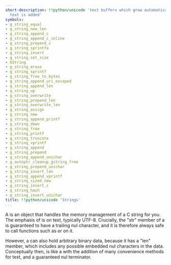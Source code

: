 ```yaml
---
short-description: !!python/unicode 'text buffers which grow automatically     as
  text is added'
symbols:
- g_string_equal
- g_string_new_len
- g_string_append_c
- g_string_append_c_inline
- g_string_prepend_c
- g_string_sprintfa
- g_string_insert
- g_string_set_size
- GString
- g_string_erase
- g_string_sprintf
- g_string_free_to_bytes
- g_string_append_uri_escaped
- g_string_append_len
- g_string_up
- g_string_overwrite
- g_string_prepend_len
- g_string_overwrite_len
- g_string_assign
- g_string_new
- g_string_append_printf
- g_string_down
- g_string_free
- g_string_printf
- g_string_truncate
- g_string_vprintf
- g_string_append
- g_string_prepend
- g_string_append_unichar
- g_autoptr_cleanup_gstring_free
- g_string_prepend_unichar
- g_string_insert_len
- g_string_append_vprintf
- g_string_sized_new
- g_string_insert_c
- g_string_hash
- g_string_insert_unichar
title: !!python/unicode 'Strings'
...
```


A [](GString) is an object that handles the memory management of a C
string for you.  The emphasis of [](GString) is on text, typically
UTF-8.  Crucially, the "str" member of a [](GString) is guaranteed to
have a trailing nul character, and it is therefore always safe to
call functions such as [](strchr) or [](g_strdup) on it.

However, a [](GString) can also hold arbitrary binary data, because it
has a "len" member, which includes any possible embedded nul
characters in the data.  Conceptually then, [](GString) is like a
[](GByteArray) with the addition of many convenience methods for text,
and a guaranteed nul terminator.
